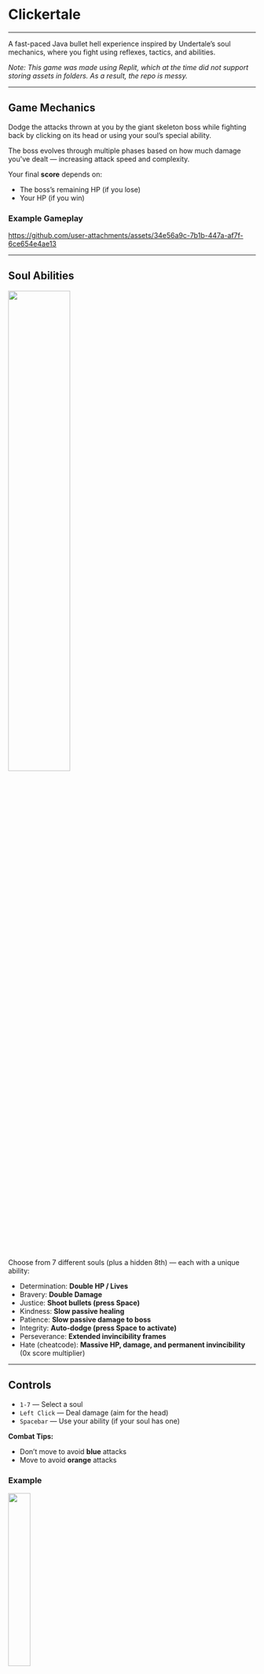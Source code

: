 # Clickertale

---

A fast-paced Java bullet hell experience inspired by Undertale’s soul mechanics, where you fight using reflexes, tactics, and abilities.

*Note: This game was made using Replit, which at the time did not support storing assets in folders. As a result, the repo is messy.*

---

## Game Mechanics

Dodge the attacks thrown at you by the giant skeleton boss while fighting back by clicking on its head or using your soul’s special ability.

The boss evolves through multiple phases based on how much damage you've dealt — increasing attack speed and complexity.

Your final **score** depends on:
- The boss’s remaining HP (if you lose)
- Your HP (if you win)

### Example Gameplay

https://github.com/user-attachments/assets/34e56a9c-7b1b-447a-af7f-6ce654e4ae13

---

## Soul Abilities

<img src="readmeassets/ezgif-1dd95083fc743c.gif" width="50%" height="50%"/>

Choose from 7 different souls (plus a hidden 8th) — each with a unique ability:

- Determination: **Double HP / Lives**
- Bravery: **Double Damage**
- Justice: **Shoot bullets (press Space)**
- Kindness: **Slow passive healing**
- Patience: **Slow passive damage to boss**
- Integrity: **Auto-dodge (press Space to activate)**
- Perseverance: **Extended invincibility frames**
- Hate (cheatcode): **Massive HP, damage, and permanent invincibility** (0x score multiplier)

---

## Controls

- `1-7` — Select a soul
- `Left Click` — Deal damage (aim for the head)
- `Spacebar` — Use your ability (if your soul has one)

**Combat Tips:**
- Don’t move to avoid **blue** attacks
- Move to avoid **orange** attacks

### Example
<img src="readmeassets/ezgif-7aec2b3ec4965e.gif" width="30%" height="30%"/>

---

## Tech Stack

- Language: Java
- Graphics: Java AWT/Swing
- Entry point: `Main.java`

---

## How to Run

1. Make sure you have Java 17+ installed.
2. Compile and run the program:
   ```bash
   javac Main.java
   java Main

